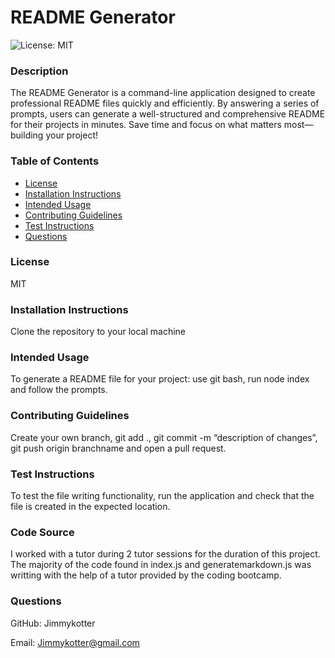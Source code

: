 # README Generator

![License: MIT](https://img.shields.io/badge/License-MIT-yellow.svg)

### Description
The README Generator is a command-line application designed to create professional README files quickly and efficiently. By answering a series of prompts, users can generate a well-structured and comprehensive README for their projects in minutes. Save time and focus on what matters most—building your project!

### Table of Contents

- [License](#license)
- [Installation Instructions](#installation-instructions)
- [Intended Usage](#intended-usage)
- [Contributing Guidelines](#contributing-guidelines)
- [Test Instructions](#test-instructions)
- [Questions](#questions)

### License
MIT

### Installation Instructions
Clone the repository to your local machine

### Intended Usage
To generate a README file for your project: use git bash, run node index and follow the prompts.

### Contributing Guidelines
Create your own branch, git add ., git commit -m “description of changes”, git push origin branchname and open a pull request.

### Test Instructions
To test the file writing functionality, run the application and check that the file is created in the expected location.

### Code Source
I worked with a tutor during 2 tutor sessions for the duration of this project. The majority of the code found in index.js and generatemarkdown.js was writting with the help of a tutor provided by the coding bootcamp.

### Questions
GitHub: Jimmykotter

Email: Jimmykotter@gmail.com
